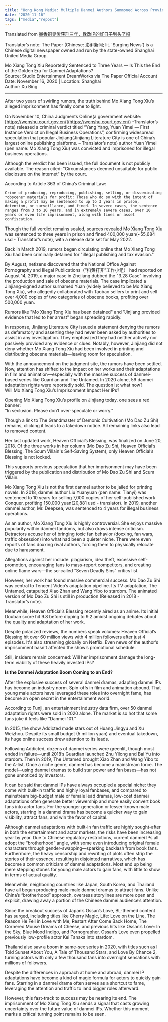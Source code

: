 ```yaml
---
title: "Hong Kong Media: Multiple Danmei Authors Summoned Across Provinces by Lanzhou Police" 
date: "2020-11-16"
tags: ["media","repost"] 
---
```


Translated from [墨香铜臭传获刑三年，耽改IP的好日子到头了吗](https://www.thepaper.cn/newsDetail_forward_9990370)

Translator’s note: The Paper (Chinese: 澎湃新闻; lit. 'Surging News') is a Chinese digital newspaper owned and run by the state-owned Shanghai United Media Group.

Mo Xiang Tong Xiu Reportedly Sentenced to Three Years — Is This the End of the Golden Era for Danmei Adaptations?  
Source: Studio Entertainment DreamWorks via The Paper Official Account  
Date: November 16, 2020 | Location: Shanghai  
Author: Xu Bing

---

After two years of swirling rumors, the truth behind Mo Xiang Tong Xiu’s alleged imprisonment has finally come to light.

On November 10, China Judgments Online(a government website: [https://wenshu.court.gov.cn/](https://wenshu.court.gov.cn/) \-Translator’s note) released a criminal verdict titled “Yang Yang, Yuan Yimei — First Instance Verdict on Illegal Business Operations”, confirming widespread speculation that popular Jinjiang(Jinjiang Literature City is one of China’s largest online publishing platforms. – Translator’s note) author Yuan Yimei (pen name: Mo Xiang Tong Xiu) was convicted and imprisoned for illegal business operations.

Although the verdict has been issued, the full document is not publicly available. The reason cited: "Circumstances deemed unsuitable for public disclosure on the internet" by the court.

According to Article 363 of China’s Criminal Law:

	Crime of producing, reproducing, publishing, selling, or disseminating *obscene* materials for profit: Those who do so with the intent of making a profit may be sentenced to up to 3 years in prison, detention, or surveillance, and fined. In severe cases, the sentence ranges from 3 to 10 years, and in extremely severe cases, over 10 years or even life imprisonment, along with fines or asset confiscation.

Though the full verdict remains sealed, sources revealed Mo Xiang Tong Xiu was sentenced to three years in prison and fined 400,000 yuan(\~55,684 usd \- Translator’s note), with a release date set for May 2022\.

Back in March 2019, rumors began circulating online that Mo Xiang Tong Xiu had been criminally detained for "illegal publishing and tax evasion."

By August, netizens discovered that the National Office Against Pornography and Illegal Publications（“扫黄打非”工作小组） had reported on August 14, 2019, a major case in Zhejiang dubbed the "3.28 Case" involving the production and sale of obscene materials. The case implicated a Jinjiang-signed author surnamed Yuan (widely believed to be Mo Xiang Tong Xiu), who allegedly collaborated with Taobao sellers to print and sell over 4,000 copies of two categories of obscene books, profiting over 500,000 yuan.

Rumors like "Mo Xiang Tong Xiu has been detained" and "Jinjiang provided evidence that led to her arrest" began spreading rapidly.

In response, Jinjiang Literature City issued a statement denying the rumors as defamatory and asserting they had never been asked by authorities to assist in any investigation. They emphasized they had neither actively nor passively provided any evidence or clues. Notably, however, Jinjiang did not deny whether Mo Xiang Tong Xiu had been involved in printing and distributing obscene materials—leaving room for speculation.

With the announcement on the judgment site, the rumors have been settled. Now, attention has shifted to the impact on her works and their adaptations in film and animation—especially with the massive success of danmei-based series like Guardian and The Untamed. In 2020 alone, 59 danmei adaptation rights were reportedly sold. The question is: what now?  
Will Mo Xiang Tong Xiu’s Imprisonment Impact Her IPs?

Opening Mo Xiang Tong Xiu’s profile on Jinjiang today, one sees a red banner:  
“In seclusion. Please don’t over-speculate or worry.”

Though a link to The Grandmaster of Demonic Cultivation (Mo Dao Zu Shi) remains, clicking it leads to a takedown notice. All remaining links also lead to removed content.

Her last updated work, Heaven Official’s Blessing, was finalized on June 20, 2018\. Of the three works in her column (Mo Dao Zu Shi, Heaven Official’s Blessing, The Scum Villain's Self-Saving System), only Heaven Official’s Blessing is not locked.

This supports previous speculation that her imprisonment may have been triggered by the publication and distribution of Mo Dao Zu Shi and Scum Villain.

Mo Xiang Tong Xiu is not the first danmei author to be jailed for printing novels. In 2018, danmei author Liu Yuanyuan (pen name: Tianyi) was sentenced to 10 years for selling 7,000 copies of her self-published work Conquer, profiting 150,000 yuan(20,881 usd \- translator). In 2019, another danmei author, Mr. Deepsea, was sentenced to 4 years for illegal business operations.

As an author, Mo Xiang Tong Xiu is highly controversial. She enjoys massive popularity within danmei fandoms, but also draws intense criticism. Detractors accuse her of bringing toxic fan behavior (doxxing, fan wars, traffic obsession) into what had been a quieter niche. There were even reports of fans doxxing rival authors, forcing them to physically relocate due to harassment.

Allegations against her include: plagiarism, idea theft, excessive self-promotion, encouraging fans to mass-report competitors, and creating online flame wars—the so-called “Seven Deadly Sins” critics list.

However, her work has found massive commercial success. Mo Dao Zu Shi was central to Tencent Video’s adaptation pipeline. Its TV adaptation, The Untamed, catapulted Xiao Zhan and Wang Yibo to stardom. The animated version of Mo Dao Zu Shi is still in production (Released in 2018 \- Translator’s note).

Meanwhile, Heaven Official’s Blessing recently aired as an anime. Its initial Douban score hit 9.8 before dipping to 9.2 amidst ongoing debates about the quality and adaptation of her work.

Despite polarized reviews, the numbers speak volumes: Heaven Official’s Blessing hit over 60 million views with 4 million followers after just 4 episodes. It's also streaming globally on Netflix. Even news of the author’s imprisonment hasn't affected the show’s promotional schedule.

Still, insiders remain concerned: Will her imprisonment damage the long-term viability of these heavily invested IPs?

**Is the Danmei Adaptation Boom Coming to an End?**

After the explosive success of several danmei dramas, adapting danmei IPs has become an industry norm. Spin-offs in film and animation abound. That young male actors have leveraged these roles into overnight fame, has become an open secret in the entertainment world.

According to Funji, an entertainment industry data firm, over 50 danmei adaptation rights were sold in 2020 alone. The market is so hot that some fans joke it feels like “Danmei 101.”

In 2015, the show Addicted made stars out of Huang Jingyu and Xu Weizhou. Despite its small budget (5 million yuan) and eventual takedown, its huge online success drew attention to its leads.

Following Addicted, dozens of danmei series were greenlit, though most ended in failure—until 2018’s Guardian launched Zhu Yilong and Bai Yu into stardom. Then in 2019, The Untamed brought Xiao Zhan and Wang Yibo to the A-list. Once a niche genre, danmei has become a mainstream force. The model—using danmei dramas to build star power and fan bases—has not gone unnoticed by investors.

It can be said that danmei IPs have always occupied a special niche: they come with built-in traffic and highly loyal fanbases, and compared to mainstream big-budget male or female lead dramas, low-cost danmei adaptations often generate better viewership and more easily convert book fans into actor fans. For the younger generation or lesser-known male actors, starring in a danmei drama has become a quicker way to gain visibility, attract fans, and win the favor of capital.

Although danmei adaptations with built-in fan traffic are highly sought-after in both the entertainment and actor markets, the risks have been increasing year by year. Due to Chinese regulatory restrictions, current danmei IPs all adopt the “brotherhood” angle, with some even introducing original female characters through gender-swapping—sparking backlash from book fans. Furthermore, the heavy censorship and rewriting of plots often strip the stories of their essence, resulting in disjointed narratives, which has become a common criticism of danmei adaptations. Most end up being mere stepping stones for young male actors to gain fans, with little to show in terms of actual quality.

Meanwhile, neighboring countries like Japan, South Korea, and Thailand have all begun producing male-male danmei dramas to attract fans. Unlike China’s “brotherhood” approach, overseas storylines are more open and explicit, drawing away a portion of the Chinese danmei audience’s attention.

Since the breakout success of Japan’s Ossan’s Love, BL-themed content has surged, including titles like Cherry Magic, Life: Love on the Line, The Reason He Fell in Love with Me, Restart After Come Back Home, The Cornered Mouse Dreams of Cheese, and previous hits like Ossan’s Love: In the Sky, Blue Mood Indigo, and Pornographer. Ossan’s Love even propelled previously low-profile actor Kei Tanaka into stardom.

Thailand also saw a boom in same-sex series in 2020, with titles such as I Told Sunset About You, A Tale of Thousand Stars, and Love By Chance 2, turning actors with only a few thousand fans into overnight sensations with millions of followers.

Despite the differences in approach at home and abroad, danmei IP adaptations have become a kind of magic formula for actors to quickly gain fans. Starring in a danmei drama often serves as a shortcut to fame, leveraging the attention and traffic to land bigger roles afterward.

However, this fast-track to success may be nearing its end. The imprisonment of Mo Xiang Tong Xiu sends a signal that casts growing uncertainty over the future value of danmei IPs. Whether this moment marks a critical turning point remains to be seen.
